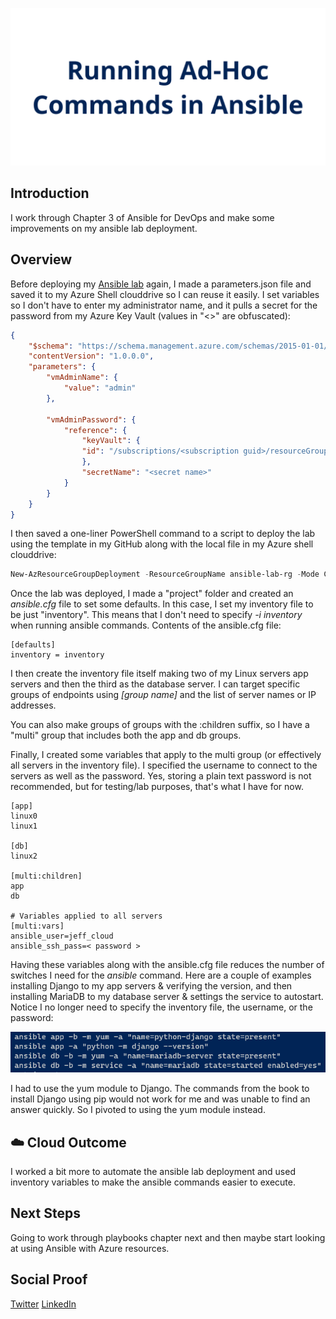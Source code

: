 ![banner](./img/banner.png)

## Introduction

I work through Chapter 3 of Ansible for DevOps and make some improvements on my ansible lab deployment.

## Overview

Before deploying my [Ansible lab](https://github.com/JeffBrownTech/ansible-lab) again, I made a parameters.json file and saved it to my Azure Shell clouddrive so I can reuse it easily. I set variables so I don't have to enter my administrator name, and it pulls a secret for the password from my Azure Key Vault (values in "<>" are obfuscated):

```json
{
    "$schema": "https://schema.management.azure.com/schemas/2015-01-01/deploymentParameters.json#",
    "contentVersion": "1.0.0.0",
    "parameters": {
        "vmAdminName": {
            "value": "admin"
        },

        "vmAdminPassword": {
            "reference": {
                "keyVault": {
                "id": "/subscriptions/<subscription guid>/resourceGroups/api-keys-rg/providers/Microsoft.KeyVault/vaults/lab-resources"
                },
                "secretName": "<secret name>"
            }
        }
    }
}
```

I then saved a one-liner PowerShell command to a script to deploy the lab using the template in my GitHub along with the local file in my Azure shell clouddrive:

```powershell
New-AzResourceGroupDeployment -ResourceGroupName ansible-lab-rg -Mode Complete -TemplateUri "https://raw.githubusercontent.com/JeffBrownTech/ansible-lab/main/deploy-ansible-lab.json" -TemplateParameterFile .\parameters.json
```

Once the lab was deployed, I made a "project" folder and created an *ansible.cfg* file to set some defaults. In this case, I set my inventory file to be just "inventory". This means that I don't need to specify *-i inventory* when running ansible commands. Contents of the ansible.cfg file:

```
[defaults]
inventory = inventory
```

I then create the inventory file itself making two of my Linux servers app servers and then the third as the database server. I can target specific groups of endpoints using *[group name]* and the list of server names or IP addresses.

You can also make groups of groups with the :children suffix, so I have a "multi" group that includes both the app and db groups.

Finally, I created some variables that apply to the multi group (or effectively all servers in the inventory file). I specified the username to connect to the servers as well as the password. Yes, storing a plain text password is not recommended, but for testing/lab purposes, that's what I have for now.

```
[app]
linux0
linux1

[db]
linux2

[multi:children]
app
db

# Variables applied to all servers
[multi:vars]
ansible_user=jeff_cloud
ansible_ssh_pass=< password >
```

Having these variables along with the ansible.cfg file reduces the number of switches I need for the *ansible* command. Here are a couple of examples installing Django to my app servers & verifying the version, and then installing MariaDB to my database server & settings the service to autostart. Notice I no longer need to specify the inventory file, the username, or the password:

![Ansible app installs](./img/ansibleinstallapps.png)

I had to use the yum module to Django. The commands from the book to install Django using pip would not work for me and was unable to find an answer quickly. So I pivoted to using the yum module instead.

## ☁️ Cloud Outcome

I worked a bit more to automate the ansible lab deployment and used inventory variables to make the ansible commands easier to execute.

## Next Steps

Going to work through playbooks chapter next and then maybe start looking at using Ansible with Azure resources.

## Social Proof

[Twitter](https://twitter.com/JeffWBrown/status/1304227664887074816?s=20)
[LinkedIn](https://www.linkedin.com/posts/jeffwaynebrown_jeffbrowntech100daysofcloud-activity-6709993550874079233-Yin1)
